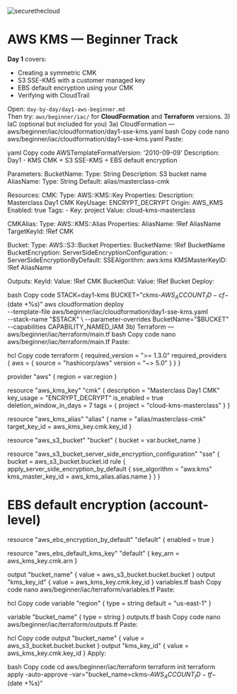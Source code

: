 ![securethecloud](https://github.com/user-attachments/assets/3bc3c1e6-3aad-4723-89aa-29be88a8eb9f)



# AWS KMS — Beginner Track

**Day 1** covers:
- Creating a symmetric CMK
- S3 SSE-KMS with a customer managed key
- EBS default encryption using your CMK
- Verifying with CloudTrail

Open: `day-by-day/day1-aws-beginner.md`  
Then try: `aws/beginner/iac/` for **CloudFormation** and **Terraform** versions.
3) IaC (optional but included for you)
3a) CloudFormation — aws/beginner/iac/cloudformation/day1-sse-kms.yaml
bash
Copy code
nano aws/beginner/iac/cloudformation/day1-sse-kms.yaml
Paste:

yaml
Copy code
AWSTemplateFormatVersion: '2010-09-09'
Description: Day1 - KMS CMK + S3 SSE-KMS + EBS default encryption

Parameters:
  BucketName:
    Type: String
    Description: S3 bucket name
  AliasName:
    Type: String
    Default: alias/masterclass-cmk

Resources:
  CMK:
    Type: AWS::KMS::Key
    Properties:
      Description: Masterclass Day1 CMK
      KeyUsage: ENCRYPT_DECRYPT
      Origin: AWS_KMS
      Enabled: true
      Tags:
        - Key: project
          Value: cloud-kms-masterclass

  CMKAlias:
    Type: AWS::KMS::Alias
    Properties:
      AliasName: !Ref AliasName
      TargetKeyId: !Ref CMK

  Bucket:
    Type: AWS::S3::Bucket
    Properties:
      BucketName: !Ref BucketName
      BucketEncryption:
        ServerSideEncryptionConfiguration:
          - ServerSideEncryptionByDefault:
              SSEAlgorithm: aws:kms
              KMSMasterKeyID: !Ref AliasName

Outputs:
  KeyId:
    Value: !Ref CMK
  BucketOut:
    Value: !Ref Bucket
Deploy:

bash
Copy code
STACK=day1-kms
BUCKET="ckms-${AWS_ACCOUNT_ID}-cf-$(date +%s)"
aws cloudformation deploy \
  --template-file aws/beginner/iac/cloudformation/day1-sse-kms.yaml \
  --stack-name "$STACK" \
  --parameter-overrides BucketName="$BUCKET" \
  --capabilities CAPABILITY_NAMED_IAM
3b) Terraform — aws/beginner/iac/terraform/main.tf
bash
Copy code
nano aws/beginner/iac/terraform/main.tf
Paste:

hcl
Copy code
terraform {
  required_version = ">= 1.3.0"
  required_providers {
    aws = {
      source  = "hashicorp/aws"
      version = "~> 5.0"
    }
  }
}

provider "aws" {
  region = var.region
}

resource "aws_kms_key" "cmk" {
  description             = "Masterclass Day1 CMK"
  key_usage               = "ENCRYPT_DECRYPT"
  is_enabled              = true
  deletion_window_in_days = 7
  tags = { project = "cloud-kms-masterclass" }
}

resource "aws_kms_alias" "alias" {
  name          = "alias/masterclass-cmk"
  target_key_id = aws_kms_key.cmk.key_id
}

resource "aws_s3_bucket" "bucket" {
  bucket = var.bucket_name
}

resource "aws_s3_bucket_server_side_encryption_configuration" "sse" {
  bucket = aws_s3_bucket.bucket.id
  rule {
    apply_server_side_encryption_by_default {
      sse_algorithm     = "aws:kms"
      kms_master_key_id = aws_kms_alias.alias.name
    }
  }
}

# EBS default encryption (account-level)
resource "aws_ebs_encryption_by_default" "default" {
  enabled = true
}

resource "aws_ebs_default_kms_key" "default" {
  key_arn = aws_kms_key.cmk.arn
}

output "bucket_name" { value = aws_s3_bucket.bucket.bucket }
output "kms_key_id"  { value = aws_kms_key.cmk.key_id }
variables.tf
bash
Copy code
nano aws/beginner/iac/terraform/variables.tf
Paste:

hcl
Copy code
variable "region" {
  type    = string
  default = "us-east-1"
}

variable "bucket_name" {
  type = string
}
outputs.tf
bash
Copy code
nano aws/beginner/iac/terraform/outputs.tf
Paste:

hcl
Copy code
output "bucket_name" { value = aws_s3_bucket.bucket.bucket }
output "kms_key_id"  { value = aws_kms_key.cmk.key_id }
Apply:

bash
Copy code
cd aws/beginner/iac/terraform
terraform init
terraform apply -auto-approve -var="bucket_name=ckms-${AWS_ACCOUNT_ID}-tf-$(date +%s)"

